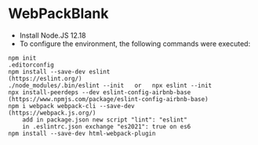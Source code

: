 # WebPackBlank

 - Install Node.JS 12.18
 - To configure the environment, the following commands were executed:

```
npm init
.editorconfig
npm install --save-dev eslint                                       (https://eslint.org/)
./node_modules/.bin/eslint --init   or   npx eslint --init
npx install-peerdeps --dev eslint-config-airbnb-base                (https://www.npmjs.com/package/eslint-config-airbnb-base)
npm i webpack webpack-cli --save-dev                                (https://webpack.js.org/)
    add in package.json new script "lint": "eslint"
    in .eslintrc.json exchange "es2021": true on es6  
npm install --save-dev html-webpack-plugin
```
